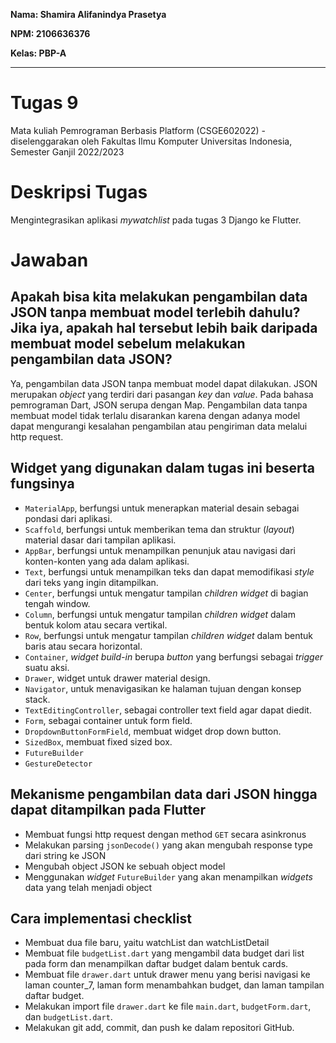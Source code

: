 __Nama: Shamira Alifanindya Prasetya__

__NPM: 2106636376__

__Kelas: PBP-A__

<hr>

# Tugas 9
Mata kuliah Pemrograman Berbasis Platform (CSGE602022) - diselenggarakan oleh Fakultas Ilmu Komputer Universitas Indonesia, Semester Ganjil 2022/2023

# Deskripsi Tugas
Mengintegrasikan aplikasi _mywatchlist_ pada tugas 3 Django ke Flutter.

# Jawaban
## Apakah bisa kita melakukan pengambilan data JSON tanpa membuat model terlebih dahulu? Jika iya, apakah hal tersebut lebih baik daripada membuat model sebelum melakukan pengambilan data JSON?

Ya, pengambilan data JSON tanpa membuat model dapat dilakukan. JSON merupakan _object_ yang terdiri dari pasangan _key_ dan _value_. Pada bahasa pemrograman Dart, JSON serupa dengan Map. Pengambilan data tanpa membuat model tidak terlalu disarankan karena dengan adanya model dapat mengurangi kesalahan pengambilan atau pengiriman data melalui http request.


## Widget yang digunakan dalam tugas ini beserta fungsinya

* `MaterialApp`, berfungsi untuk menerapkan material desain sebagai pondasi dari aplikasi.
* `Scaffold`, berfungsi untuk memberikan tema dan struktur (_layout_) material dasar dari tampilan aplikasi.
* `AppBar`, berfungsi untuk menampilkan penunjuk atau navigasi dari konten-konten yang ada dalam aplikasi.
* `Text`, berfungsi untuk menampilkan teks dan dapat memodifikasi _style_ dari teks yang ingin ditampilkan.
* `Center`, berfungsi untuk mengatur tampilan _children widget_ di bagian tengah window.
* `Column`, berfungsi untuk mengatur tampilan _children widget_ dalam bentuk kolom atau secara vertikal.
* `Row`, berfungsi untuk mengatur tampilan _children widget_ dalam bentuk baris atau secara horizontal.
* `Container`, _widget build-in_ berupa _button_ yang berfungsi sebagai _trigger_ suatu aksi.
* `Drawer`, widget untuk drawer material design.
* `Navigator`, untuk menavigasikan ke halaman tujuan dengan konsep stack.
* `TextEditingController`, sebagai controller text field agar dapat diedit.
* `Form`, sebagai container untuk form field.
* `DropdownButtonFormField`, membuat widget drop down button.
* `SizedBox`, membuat fixed sized box.
* `FutureBuilder`
* `GestureDetector`


## Mekanisme pengambilan data dari JSON hingga dapat ditampilkan pada Flutter

* Membuat fungsi http request dengan method `GET` secara asinkronus
* Melakukan parsing `jsonDecode()` yang akan mengubah response type dari string ke JSON
* Mengubah object JSON ke sebuah object model
* Menggunakan _widget_ `FutureBuilder` yang akan menampilkan _widgets_ data yang telah menjadi object


## Cara implementasi checklist

* Membuat dua file baru, yaitu watchList dan watchListDetail
* Membuat file `budgetList.dart` yang mengambil data budget dari list pada form dan menampilkan daftar budget dalam bentuk cards.
* Membuat file `drawer.dart` untuk drawer menu yang berisi navigasi ke laman counter_7, laman form menambahkan budget, dan laman tampilan daftar budget.
* Melakukan import file `drawer.dart` ke file `main.dart`, `budgetForm.dart`, dan `budgetList.dart`.
* Melakukan git add, commit, dan push ke dalam repositori GitHub.